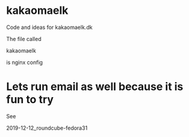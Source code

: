 # kakaomaelk
Code and ideas for kakaomaelk.dk

The file called

  kakaomaelk

is nginx config

# Lets run email as well because it is fun to try

See

  2019-12-12_roundcube-fedora31
